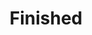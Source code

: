 ---
title: Finished
layout: collection
permalink: /finished_projects/
collection: coll_finished
entries_layout: grid
classes: wide
---